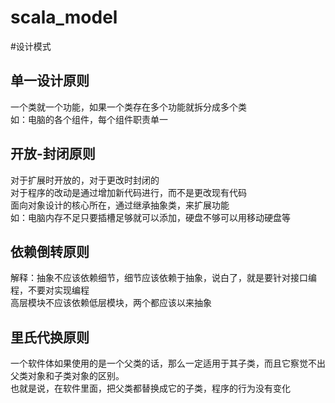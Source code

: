 # scala_model
#设计模式  
## 单一设计原则  
一个类就一个功能，如果一个类存在多个功能就拆分成多个类  
如：电脑的各个组件，每个组件职责单一
## 开放-封闭原则  
对于扩展时开放的，对于更改时封闭的  
对于程序的改动是通过增加新代码进行，而不是更改现有代码  
面向对象设计的核心所在，通过继承抽象类，来扩展功能  
如：电脑内存不足只要插槽足够就可以添加，硬盘不够可以用移动硬盘等
## 依赖倒转原则
解释：抽象不应该依赖细节，细节应该依赖于抽象，说白了，就是要针对接口编程，不要对实现编程  
高层模块不应该依赖低层模块，两个都应该以来抽象  
## 里氏代换原则
一个软件体如果使用的是一个父类的话，那么一定适用于其子类，而且它察觉不出父类对象和子类对象的区别。  
也就是说，在软件里面，把父类都替换成它的子类，程序的行为没有变化